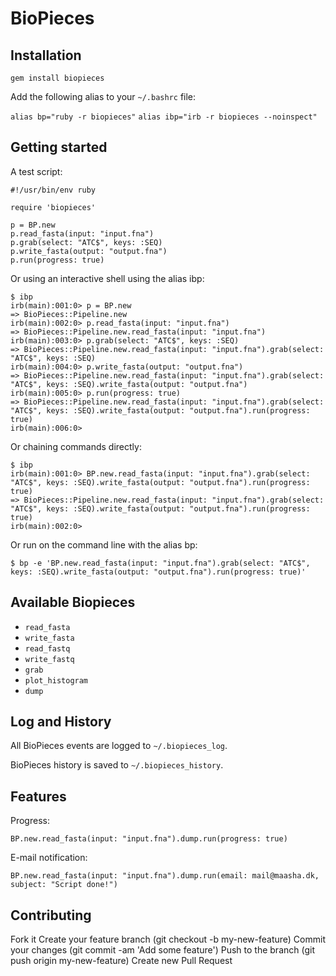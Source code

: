 BioPieces
=========

Installation
------------

`gem install biopieces`

Add the following alias to your `~/.bashrc` file:

`alias bp="ruby -r biopieces"`
`alias ibp="irb -r biopieces --noinspect"`


Getting started
---------------

A test script:

    #!/usr/bin/env ruby
    
    require 'biopieces'
    
    p = BP.new
    p.read_fasta(input: "input.fna")
    p.grab(select: "ATC$", keys: :SEQ)
    p.write_fasta(output: "output.fna")
    p.run(progress: true)

Or using an interactive shell using the alias ibp:

    $ ibp
    irb(main):001:0> p = BP.new
    => BioPieces::Pipeline.new
    irb(main):002:0> p.read_fasta(input: "input.fna")
    => BioPieces::Pipeline.new.read_fasta(input: "input.fna")
    irb(main):003:0> p.grab(select: "ATC$", keys: :SEQ)
    => BioPieces::Pipeline.new.read_fasta(input: "input.fna").grab(select: "ATC$", keys: :SEQ)
    irb(main):004:0> p.write_fasta(output: "output.fna")
    => BioPieces::Pipeline.new.read_fasta(input: "input.fna").grab(select: "ATC$", keys: :SEQ).write_fasta(output: "output.fna")
    irb(main):005:0> p.run(progress: true)
    => BioPieces::Pipeline.new.read_fasta(input: "input.fna").grab(select: "ATC$", keys: :SEQ).write_fasta(output: "output.fna").run(progress: true)
    irb(main):006:0>


Or chaining commands directly:

    $ ibp
    irb(main):001:0> BP.new.read_fasta(input: "input.fna").grab(select: "ATC$", keys: :SEQ).write_fasta(output: "output.fna").run(progress: true)
    => BioPieces::Pipeline.new.read_fasta(input: "input.fna").grab(select: "ATC$", keys: :SEQ).write_fasta(output: "output.fna").run(progress: true)
    irb(main):002:0>

Or run on the command line with the alias bp:

    $ bp -e 'BP.new.read_fasta(input: "input.fna").grab(select: "ATC$", keys: :SEQ).write_fasta(output: "output.fna").run(progress: true)'

Available Biopieces
-------------------
*  `read_fasta`
*  `write_fasta`
*  `read_fastq`
*  `write_fastq`
*  `grab`
*  `plot_histogram`
*  `dump`

Log and History
---------------

All BioPieces events are logged to `~/.biopieces_log`.

BioPieces history is saved to `~/.biopieces_history`.


Features
--------

Progress:

`BP.new.read_fasta(input: "input.fna").dump.run(progress: true)`

E-mail notification:

`BP.new.read_fasta(input: "input.fna").dump.run(email: mail@maasha.dk, subject: "Script done!")`


Contributing
------------

Fork it
Create your feature branch (git checkout -b my-new-feature)
Commit your changes (git commit -am 'Add some feature')
Push to the branch (git push origin my-new-feature)
Create new Pull Request
